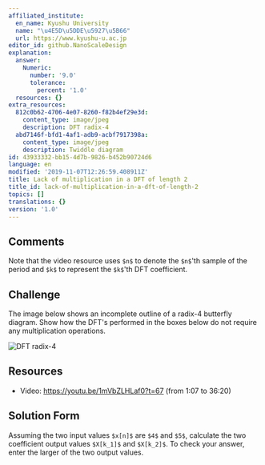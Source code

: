 ```yaml
---
affiliated_institute:
  en_name: Kyushu University
  name: "\u4E5D\u5DDE\u5927\u5B66"
  url: https://www.kyushu-u.ac.jp
editor_id: github.NanoScaleDesign
explanation:
  answer:
    Numeric:
      number: '9.0'
      tolerance:
        percent: '1.0'
  resources: {}
extra_resources:
  812c0b62-4706-4e07-8260-f82b4ef29e3d:
    content_type: image/jpeg
    description: DFT radix-4
  abd7146f-bfd1-4af1-adb9-acbf7917398a:
    content_type: image/jpeg
    description: Twiddle diagram
id: 43933332-bb15-4d7b-9826-b452b90724d6
language: en
modified: '2019-11-07T12:26:59.408911Z'
title: Lack of multiplication in a DFT of length 2
title_id: lack-of-multiplication-in-a-dft-of-length-2
topics: []
translations: {}
version: '1.0'
---
```


## Comments
Note that the video resource uses `$n$` to denote the `$n$`'th sample of the period and `$k$` to represent the `$k$`'th DFT coefficient.


## Challenge
The image below shows an incomplete outline of a radix-4 butterfly diagram. Show how the DFT's performed in the boxes below do not require any multiplication operations.

![DFT radix-4](/api/v0/teachers/github.NanoScaleDesign/resources/public/812c0b62-4706-4e07-8260-f82b4ef29e3d.jpeg/812c0b62-4706-4e07-8260-f82b4ef29e3d.jpeg)

## Resources
- Video: https://youtu.be/1mVbZLHLaf0?t=67 (from 1:07 to 36:20)


## Solution Form
Assuming the two input values `$x[n]$` are `$4$` and `$5$`, calculate the two coefficient output values `$X[k_1]$` and `$X[k_2]$`. To check your answer, enter the larger of the two output values.
